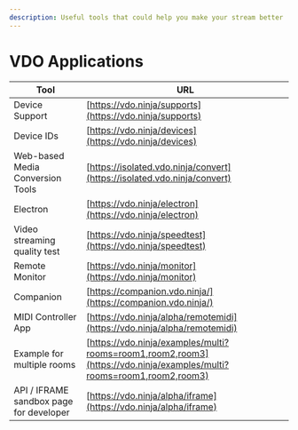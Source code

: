 ```yaml
---
description: Useful tools that could help you make your stream better
---
```


# VDO Applications

| Tool                                    | URL                                                                                                                  |
| --------------------------------------- | -------------------------------------------------------------------------------------------------------------------- |
| Device Support                          | [https://vdo.ninja/supports](https://vdo.ninja/supports)                                                             |
| Device IDs                              | [https://vdo.ninja/devices](https://vdo.ninja/devices)                                                               |
| Web-based Media Conversion Tools        | [https://isolated.vdo.ninja/convert](https://isolated.vdo.ninja/convert)                                             |
| Electron                                | [https://vdo.ninja/electron](https://vdo.ninja/electron)                                                             |
| Video streaming quality test            | [https://vdo.ninja/speedtest](https://vdo.ninja/speedtest)                                                           |
| Remote Monitor                          | [https://vdo.ninja/monitor](https://vdo.ninja/monitor)                                                               |
| Companion                               | [https://companion.vdo.ninja/](https://companion.vdo.ninja/)                                                         |
| MIDI Controller App                     | [https://vdo.ninja/alpha/remotemidi](https://vdo.ninja/alpha/remotemidi)                                             |
| Example for multiple rooms              | [https://vdo.ninja/examples/multi?rooms=room1,room2,room3](https://vdo.ninja/examples/multi?rooms=room1,room2,room3) |
| API / IFRAME sandbox page for developer | [https://vdo.ninja/alpha/iframe](https://vdo.ninja/alpha/iframe)                                                     |
